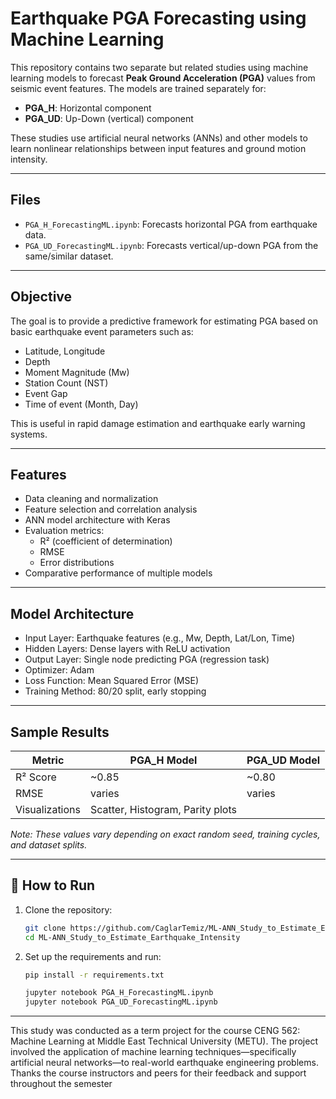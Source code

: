 # Earthquake PGA Forecasting using Machine Learning

This repository contains two separate but related studies using machine learning models to forecast **Peak Ground Acceleration (PGA)** values from seismic event features. The models are trained separately for:

- **PGA_H**: Horizontal component  
- **PGA_UD**: Up-Down (vertical) component

These studies use artificial neural networks (ANNs) and other models to learn nonlinear relationships between input features and ground motion intensity.

---

## Files

- `PGA_H_ForecastingML.ipynb`: Forecasts horizontal PGA from earthquake data.
- `PGA_UD_ForecastingML.ipynb`: Forecasts vertical/up-down PGA from the same/similar dataset.

---

## Objective

The goal is to provide a predictive framework for estimating PGA based on basic earthquake event parameters such as:

- Latitude, Longitude
- Depth
- Moment Magnitude (Mw)
- Station Count (NST)
- Event Gap
- Time of event (Month, Day)

This is useful in rapid damage estimation and earthquake early warning systems.

---

## Features

- Data cleaning and normalization  
- Feature selection and correlation analysis  
- ANN model architecture with Keras  
- Evaluation metrics:
  - R² (coefficient of determination)
  - RMSE
  - Error distributions  
- Comparative performance of multiple models

---

## Model Architecture

- Input Layer: Earthquake features (e.g., Mw, Depth, Lat/Lon, Time)  
- Hidden Layers: Dense layers with ReLU activation  
- Output Layer: Single node predicting PGA (regression task)  
- Optimizer: Adam  
- Loss Function: Mean Squared Error (MSE)  
- Training Method: 80/20 split, early stopping

---

## Sample Results

| Metric        | PGA_H Model | PGA_UD Model |
|---------------|-------------|--------------|
| R² Score      | ~0.85       | ~0.80        |
| RMSE          | varies      | varies       |
| Visualizations| Scatter, Histogram, Parity plots |

*Note: These values vary depending on exact random seed, training cycles, and dataset splits.*

---

## 🚀 How to Run

1. Clone the repository:

   ```bash
   git clone https://github.com/CaglarTemiz/ML-ANN_Study_to_Estimate_Earthquake_Intensity.git
   cd ML-ANN_Study_to_Estimate_Earthquake_Intensity

2. Set up the requirements and run:

   ```bash 
   pip install -r requirements.txt

   jupyter notebook PGA_H_ForecastingML.ipynb
   jupyter notebook PGA_UD_ForecastingML.ipynb


---

This study was conducted as a term project for the course CENG 562: Machine Learning at Middle East Technical University (METU). The project involved the application of machine learning techniques—specifically artificial neural networks—to real-world earthquake engineering problems. Thanks the course instructors and peers for their feedback and support throughout the semester
